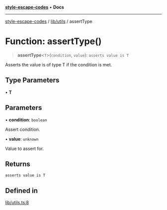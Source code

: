[**style-escape-codes**](../../../README.md) • **Docs**

***

[style-escape-codes](../../../modules.md) / [lib/utils](../README.md) / assertType

# Function: assertType()

> **assertType**\<`T`\>(`condition`, `value`): `asserts value is T`

Asserts the value is of type T if the condition is met.

## Type Parameters

• **T**

## Parameters

• **condition**: `boolean`

Assert condition.

• **value**: `unknown`

Value to assert for.

## Returns

`asserts value is T`

## Defined in

[lib/utils.ts:8](https://github.com/mastermind-0xff/style-escape-codes/blob/f70027a113314c5fe8c8e4fe231b59efc8b75d4d/src/lib/utils.ts#L8)
